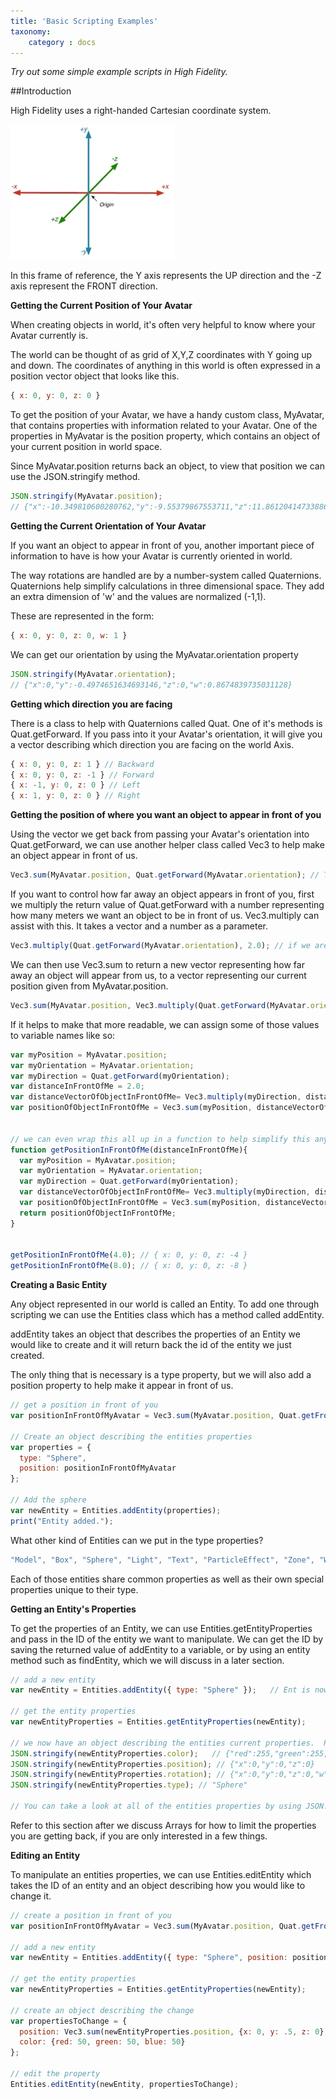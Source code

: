 ```yaml
---
title: 'Basic Scripting Examples'
taxonomy:
	category : docs
---
```

*Try out some simple example scripts in High Fidelity.*

##Introduction

High Fidelity uses a right-handed Cartesian coordinate system. 

![](xyz.jpg)

In this frame of reference, the Y axis represents the UP direction and the -Z axis represent the FRONT direction. 

**Getting the Current Position of Your Avatar**

When creating objects in world, it's often very helpful to know where your Avatar currently is. 

The world can be thought of as grid of X,Y,Z coordinates with Y going up and down.  The coordinates of anything in this world is often expressed in a position vector object that looks like this.

```javascript
{ x: 0, y: 0, z: 0 }
```

To get the position of your Avatar, we have a handy custom class, MyAvatar, that contains properties with information related to your Avatar.  One of the properties in MyAvatar is the position property, which contains an object of your current position in world space.

Since MyAvatar.position returns back an object, to view that position we can use the JSON.stringify method.

```javascript
JSON.stringify(MyAvatar.position);
// {"x":-10.349810600280762,"y":-9.55379867553711,"z":11.861204147338867}
```

**Getting the Current Orientation of Your Avatar**

If you want an object to appear in front of you, another important piece of information to have is how your Avatar is currently oriented in world.

The way rotations are handled are by a number-system called Quaternions. Quaternions help simplify calculations in three dimensional space.  They add an extra dimension of 'w' and the values are normalized (-1,1).

These are represented in the form:

```javascript
{ x: 0, y: 0, z: 0, w: 1 }
```

We can get our orientation by using the MyAvatar.orientation property

```javascript
JSON.stringify(MyAvatar.orientation);
// {"x":0,"y":-0.4974651634693146,"z":0,"w":0.8674839735031128}
```



**Getting which direction you are facing**

There is a class to help with Quaternions called Quat.  One of it's methods is Quat.getForward.  If you pass into it your Avatar's orientation, it will give you a vector describing which direction you are facing on the world Axis.

```javascript
{ x: 0, y: 0, z: 1 } // Backward
{ x: 0, y: 0, z: -1 } // Forward
{ x: -1, y: 0, z: 0 } // Left
{ x: 1, y: 0, z: 0 } // Right
```



**Getting the position of where you want an object to appear in front of you**

Using the vector we get back from passing your Avatar's orientation into Quat.getForward, we can use another helper class called Vec3 to help make an object appear in front of us. 

```javascript
Vec3.sum(MyAvatar.position, Quat.getForward(MyAvatar.orientation); // This will add your position vector to the direction vector returned from Quat.getForward.  This will represent a position that is 1 meter in front of your avatar.
```

If you want to control how far away an object appears in front of you, first we multiply the return value of Quat.getForward with a number representing how many meters we want an object to be in front of us.  Vec3.multiply can assist with this.  It takes a vector and a number as a parameter.

```javascript
Vec3.multiply(Quat.getForward(MyAvatar.orientation), 2.0); // if we are facing forward, that means our vector { x: 0, y: 0, z: -1 }, get's multiplied by 2.0 giving us a vector of { x: 0, y: 0, z: -2 }
```

We can then use Vec3.sum to return a new vector representing how far away an object will appear from us, to a vector representing our current position given from MyAvatar.position.

```javascript
Vec3.sum(MyAvatar.position, Vec3.multiply(Quat.getForward(MyAvatar.orientation, 2.0))); // this will give us a final vector representing where in the world a point 2 meters directly in front of our avatar is

```



If it helps to make that more readable, we can assign some of those values to variable names like so:

```javascript
var myPosition = MyAvatar.position;   
var myOrientation = MyAvatar.orientation;
var myDirection = Quat.getForward(myOrientation);
var distanceInFrontOfMe = 2.0;
var distanceVectorOfObjectInFrontOfMe= Vec3.multiply(myDirection, distanceInFrontOfMe);
var positionOfObjectInFrontOfMe = Vec3.sum(myPosition, distanceVectorOfObjectInFrontOfMe);
 
 
// we can even wrap this all up in a function to help simplify this any time we want the position of an object to appear in front of us
function getPositionInFrontOfMe(distanceInFrontOfMe){
  var myPosition = MyAvatar.position;
  var myOrientation = MyAvatar.orientation;
  var myDirection = Quat.getForward(myOrientation);
  var distanceVectorOfObjectInFrontOfMe= Vec3.multiply(myDirection, distanceInFrontOfMe);
  var positionOfObjectInFrontOfMe = Vec3.sum(myPosition, distanceVectorOfObjectInFrontOfMe);
  return positionOfObjectInFrontOfMe;
}
 
 
getPositionInFrontOfMe(4.0); // { x: 0, y: 0, z: -4 }
getPositionInFrontOfMe(8.0); // { x: 0, y: 0, z: -8 }
```



**Creating a Basic Entity**

Any object represented in our world is called an Entity.  To add one through scripting we can use the Entities class which has a method called addEntity.

addEntity takes an object that describes the properties of an Entity we would like to create and it will return back the id of the entity we just created.  

The only thing that is necessary is a type property, but we will also add a position property to help make it appear in front of us.

```javascript
// get a position in front of you
var positionInFrontOfMyAvatar = Vec3.sum(MyAvatar.position, Quat.getFront(MyAvatar.orientation)); 
 
// Create an object describing the entities properties
var properties = {
  type: "Sphere",
  position: positionInFrontOfMyAvatar
};
 
// Add the sphere
var newEntity = Entities.addEntity(properties);
print("Entity added.");
```



What other kind of Entities can we put in the type properties?

```javascript
"Model", "Box", "Sphere", "Light", "Text", "ParticleEffect", "Zone", "Web", "Line", "PolyVox", "PolyLine"
```



Each of those entities share common properties as well as their own special properties unique to their type.

**Getting an Entity's Properties**

To get the properties of an Entity, we can use Entities.getEntityProperties and pass in the ID of the entity we want to manipulate.  We can get the ID by saving the returned value of addEntity to a variable, or by using an entity method such as findEntity, which we will discuss in a later section.

```javascript
// add a new entity
var newEntity = Entities.addEntity({ type: "Sphere" });   // Ent is now a string with an id like "{18aaecb3-b22d-463c-92f0-95f07b1ec235}"
 
// get the entity properties
var newEntityProperties = Entities.getEntityProperties(newEntity);
 
// we now have an object describing the entities current properties.  Please note that this object only represents the current values at the time we queried the object. 
JSON.stringify(newEntityProperties.color);   // {"red":255,"green":255,"blue":255}
JSON.stringify(newEntityProperties.position); // {"x":0,"y":0,"z":0}
JSON.stringify(newEntityProperties.rotation); // {"x":0,"y":0,"z":0,"w":1}
JSON.stringify(newEntityProperties.type); // "Sphere"
 
// You can take a look at all of the entities properties by using JSON.stringify(newEntityProperties);
```



Refer to this section after we discuss Arrays for how to limit the properties you are getting back, if you are only interested in a few things.

**Editing an Entity**

To manipulate an entities properties, we can use Entities.editEntity which takes the ID of an entity and an object describing how you would like to change it.



```javascript
// create a position in front of you
var positionInFrontOfMyAvatar = Vec3.sum(MyAvatar.position, Quat.getFront(MyAvatar.orientation)); 
 
// add a new entity
var newEntity = Entities.addEntity({ type: "Sphere", position: positionInFrontOfMyAvatar });
 
// get the entity properties
var newEntityProperties = Entities.getEntityProperties(newEntity);
 
// create an object describing the change
var propertiesToChange = {
  position: Vec3.sum(newEntityProperties.position, {x: 0, y: .5, z: 0}),
  color: {red: 50, green: 50, blue: 50}
};
 
// edit the property
Entities.editEntity(newEntity, propertiesToChange);
```


